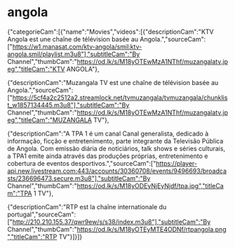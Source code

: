 # angola
{"categorieCam":[{"name":"Movies","videos":[{"descriptionCam":"KTV Angola est une chaîne de télévision basée au Angola.","sourceCam":["https://w1.manasat.com/ktv-angola/smil:ktv-angola.smil/playlist.m3u8"],"subtitleCam":"By Channel","thumbCam":"https://od.lk/s/M18yOTEwMzA1NThf/muzangalatv.jpeg","titleCam":"KTV ANGOLA"},

{"descriptionCam":"Muzangala TV est une chaîne de télévision basée au Angola.","sourceCam":["https://5cf4a2c2512a2.streamlock.net/tvmuzangala/tvmuzangala/chunklist_w1857134445.m3u8"],"subtitleCam":"By Channel","thumbCam":"https://od.lk/s/M18yOTEwMzA1NThf/muzangalatv.jpeg","titleCam":"MUZANGALA TV"},

{"descriptionCam":"A TPA 1 é um canal Canal generalista, dedicado à informação, ficção e entretenimento, parte integrante da Televisão Pública de Angola. Com emissão diária de noticiários, talk shows e séries culturais, a TPA1 emite ainda através das produções próprias, entretenimento e cobertura de eventos desportivos.","sourceCam":["https://player-api.new.livestream.com:443/accounts/30360708/events/9496693/broadcasts/236696473.secure.m3u8"],"subtitleCam":"By Channel","thumbCam":"https://od.lk/s/M18yODEyNjEyNjdf/tpa.jpg","titleCam":"TPA 1 TV"},

{"descriptionCam":"RTP est la chaîne internationale du portugal","sourceCam":["http://210.210.155.37/qwr9ew/s/s38/index.m3u8"],"subtitleCam":"By Channel","thumbCam":"https://od.lk/s/M18yOTEyMTE4ODNf/rtpangola.png","titleCam":"RTP TV"}]}]}
